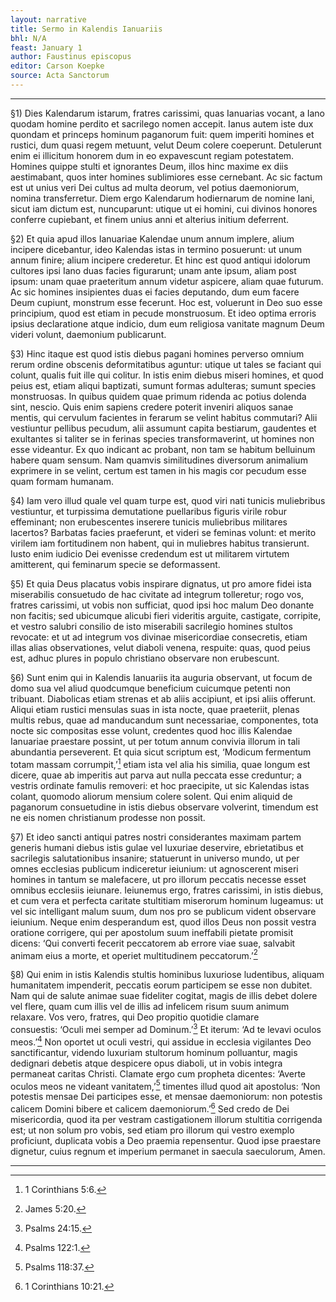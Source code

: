 ```yaml
---
layout: narrative
title: Sermo in Kalendis Ianuariis
bhl: N/A
feast: January 1
author: Faustinus episcopus
editor: Carson Koepke
source: Acta Sanctorum
---
```


---

§1) Dies Kalendarum istarum, fratres carissimi, quas Ianuarias vocant, a Iano quodam homine perdito et sacrilego nomen accepit. Ianus autem iste dux quondam et princeps hominum paganorum fuit: quem imperiti homines et rustici, dum quasi regem metuunt, velut Deum colere coeperunt. Detulerunt enim ei illicitum honorem dum in eo expavescunt regiam potestatem. Homines quippe stulti et ignorantes Deum, illos hinc maxime ex diis aestimabant, quos inter homines sublimiores esse cernebant. Ac sic factum est ut unius veri Dei cultus ad multa deorum, vel potius daemoniorum, nomina transferretur. Diem ergo Kalendarum hodiernarum de nomine Iani, sicut iam dictum est, nuncuparunt: utique ut ei homini, cui divinos honores conferre cupiebant, et finem unius anni et alterius initium deferrent.

§2) Et quia apud illos Ianuariae Kalendae unum annum implere, alium incipere dicebantur, ideo Kalendas istas in termino posuerunt: ut unum annum finire; alium incipere crederetur. Et hinc est quod antiqui idolorum cultores ipsi Iano duas facies figurarunt; unam ante ipsum, aliam post ipsum: unam quae praeteritum annum videtur aspicere, aliam quae futurum. Ac sic homines insipientes duas ei facies deputando, dum eum facere Deum cupiunt, monstrum esse fecerunt. Hoc est, voluerunt in Deo suo esse principium, quod est etiam in pecude monstruosum. Et ideo optima erroris ipsius declaratione atque indicio, dum eum religiosa vanitate magnum Deum videri volunt, daemonium publicarunt.

§3) Hinc itaque est quod istis diebus pagani homines perverso omnium rerum ordine obscenis deformitatibus aguntur: utique ut tales se faciant qui colunt, qualis fuit ille qui colitur. In istis enim diebus miseri homines, et quod peius est, etiam aliqui baptizati, sumunt formas adulteras; sumunt species monstruosas. In quibus quidem quae primum ridenda ac potius dolenda sint, nescio. Quis enim sapiens credere poterit inveniri aliquos sanae mentis, qui cervulum facientes in ferarum se velint habitus commutari? Alii vestiuntur pellibus pecudum, alii assumunt capita bestiarum, gaudentes et exultantes si taliter se in ferinas species transformaverint, ut homines non esse videantur. Ex quo indicant ac probant, non tam se habitum belluinum habere quam sensum. Nam quamvis similitudines diversorum animalium exprimere in se velint, certum est tamen in his magis cor pecudum esse quam formam humanam.

§4) Iam vero illud quale vel quam turpe est, quod viri nati tunicis muliebribus vestiuntur, et turpissima demutatione puellaribus figuris virile robur effeminant; non erubescentes inserere tunicis muliebribus militares lacertos? Barbatas facies praeferunt, et videri se feminas volunt: et merito virilem iam fortitudinem non habent, qui in muliebres habitus transierunt. Iusto enim iudicio Dei evenisse credendum est ut militarem virtutem amitterent, qui feminarum specie se deformassent.

§5) Et quia Deus placatus vobis inspirare dignatus, ut pro amore fidei ista miserabilis consuetudo de hac civitate ad integrum tolleretur; rogo vos, fratres carissimi, ut vobis non sufficiat, quod ipsi hoc malum Deo donante non facitis; sed ubicumque alicubi fieri videritis arguite, castigate, corripite, et vestro salubri consilio de isto miserabili sacrilegio homines stultos revocate: et ut ad integrum vos divinae misericordiae consecretis, etiam illas alias observationes, velut diaboli venena, respuite: quas, quod peius est, adhuc plures in populo christiano observare non erubescunt.

§6) Sunt enim qui in Kalendis Ianuariis ita auguria observant, ut focum de domo sua vel aliud quodcumque beneficium cuicumque petenti non tribuant. Diabolicas etiam strenas et ab aliis accipiunt, et ipsi aliis offerunt. Aliqui etiam rustici mensulas suas in ista nocte, quae praeteriit, plenas multis rebus, quae ad manducandum sunt necessariae, componentes, tota nocte sic compositas esse volunt, credentes quod hoc illis Kalendae Ianuariae praestare possint, ut per totum annum convivia illorum in tali abundantia perseverent. Et quia sicut scriptum est, ‘Modicum fermentum totam massam corrumpit,’[^1] etiam ista vel alia his similia, quae longum est dicere, quae ab imperitis aut parva aut nulla peccata esse creduntur; a vestris ordinate famulis removeri: et hoc praecipite, ut sic Kalendas istas colant, quomodo aliorum mensium colere solent. Qui enim aliquid de paganorum consuetudine in istis diebus observare volverint, timendum est ne eis nomen christianum prodesse non possit.

§7) Et ideo sancti antiqui patres nostri considerantes maximam partem generis humani diebus istis gulae vel luxuriae deservire, ebrietatibus et sacrilegis salutationibus insanire; statuerunt in universo mundo, ut per omnes ecclesias publicum indiceretur ieiunium: ut agnoscerent miseri homines in tantum se malefacere, ut pro illorum peccatis necesse esset omnibus ecclesiis ieiunare. Ieiunemus ergo, fratres carissimi, in istis diebus, et cum vera et perfecta caritate stultitiam miserorum hominum lugeamus: ut vel sic intelligant malum suum, dum nos pro se publicum vident observare ieiunium. Neque enim desperandum est, quod illos Deus non possit vestra oratione corrigere, qui per apostolum suum ineffabili pietate promisit dicens: ‘Qui converti fecerit peccatorem ab errore viae suae, salvabit animam eius a morte, et operiet multitudinem peccatorum.’[^2]

§8) Qui enim in istis Kalendis stultis hominibus luxuriose ludentibus, aliquam humanitatem impenderit, peccatis eorum participem se esse non dubitet. Nam qui de salute animae suae fideliter cogitat, magis de illis debet dolere vel flere, quam cum illis vel de illis ad infelicem risum suum animum relaxare. Vos vero, fratres, qui Deo propitio quotidie clamare consuestis: ‘Oculi mei semper ad Dominum.’[^3] Et iterum: ‘Ad te levavi oculos meos.’[^4] Non oportet ut oculi vestri, qui assidue in ecclesia vigilantes Deo sanctificantur, videndo luxuriam stultorum hominum polluantur, magis dedignari debetis atque despicere opus diaboli, ut in vobis integra permaneat caritas Christi. Clamate ergo cum propheta dicentes: ‘Averte oculos meos ne videant vanitatem,’[^5] timentes illud quod ait apostolus: ‘Non potestis mensae Dei participes esse, et mensae daemoniorum: non potestis calicem Domini bibere et calicem daemoniorum.’[^6] Sed credo de Dei misericordia, quod ita per vestram castigationem illorum stultitia corrigenda est; ut non solum pro vobis, sed etiam pro illorum qui vestro exemplo proficiunt, duplicata vobis a Deo praemia repensentur. Quod ipse praestare dignetur, cuius regnum et imperium permanet in saecula saeculorum, Amen.

---

[^1]: 1 Corinthians 5:6.
[^2]: James 5:20.
[^3]: Psalms 24:15. 
[^4]: Psalms 122:1.
[^5]: Psalms 118:37.
[^6]: 1 Corinthians 10:21. 
